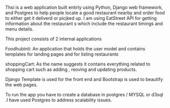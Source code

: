 Thsi is a web application built entirly using Python, Django web framework, and Postgres to help people locate a good restaurant nearby and order food to either get it deliverd or picjked up. I am using EatStreet API for getting information about the restaurant s which include the restaurant timings and menu details.

This project consists of 2 internal applications

Foodhubinit: An application that holds the user model and contains templates for landing pages and for listing restaurants

shoppingCart: As the name suggests it contains everything related to shopping cart such as adding , reoving and updating products.

Django Template is used for the front end and Bootstrap is used to beautify the web pages. 

To run the app you have to create a database in postgres / MYSQL or d3sql .I have used Postgres to address scalability issues.

